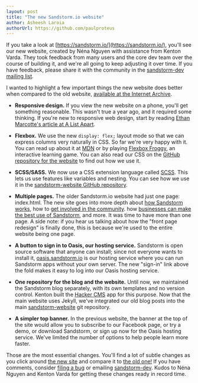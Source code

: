 ```yaml
---
layout: post
title: "The new Sandstorm.io website"
author: Asheesh Laroia
authorUrl: https://github.com/paulproteus
---
```


If you take a look at [https://sandstorm.io/](https://sandstorm.io/), you'll see our new website, created by Néna Nguyen with assistance from Kenton Varda. They took feedback from many users and the core dev team over the course of building it, and we're all going to keep adjusting it over time. If you have feedback, please share it with the community in the [sandstorm-dev mailing list](https://groups.google.com/forum/#!forum/sandstorm-dev).

I wanted to highlight a few important things the new website does better when compared to the old website, [available at the Internet Archive](https://web.archive.org/web/20151213145657/https://sandstorm.io/).

- **Responsive design.** If you view the new website on a phone, you'll get something reasonable. This wasn't true a year ago, and it required some thinking. If you're new to responsive web design, start by reading [Ethan Marcotte's article at A List Apart](http://alistapart.com/article/responsive-web-design).

- **Flexbox.** We use the new `display: flex;` layout mode so that we can express columns very naturally in CSS. So far we're very happy with it. You can read up about it at [MDN](https://developer.mozilla.org/en-US/docs/Web/CSS/CSS_Flexible_Box_Layout/Using_CSS_flexible_boxes) or by playing [Flexbox Froggy](http://flexboxfroggy.com/), an interactive learning game. You can also read our CSS on the [GitHub repository for the website](https://github.com/sandstorm-io/sandstorm-website) to find out how we use it.

- **SCSS/SASS.** We now use a CSS extension language called [SCSS](http://sass-lang.com/). This lets us use features like variables and nesting. You can see how we use it in the [sandstorm-website GitHub repository](https://github.com/sandstorm-io/sandstorm-website).

- **Multiple pages.** The older Sandstorm.io website had just one page: index.html. The new site goes into more depth about [how Sandstorm works](https://sandstorm.io/how-it-works), how to [get involved in the community](https://sandstorm.io/community). how [businesses can make the best use of Sandstorm](https://next.sandstorm.io/business), and more. It was time to have more than one page. A side note: if you hear us talking about how the "front page redesign" is finally done, this is because we're used to the entire website being one page.

- **A button to sign in to Oasis, our hosting service.** Sandstorm is open source software that anyone can install; since not everyone wants to install it, [oasis.sandstorm.io](https://oasis.sandstorm.io/) is our hosting service where you can run Sandstorm apps without your own server. The new "sign-in" link above the fold makes it easy to log into our Oasis hosting service.

- **One repository for the blog and the website.** Until now, we maintained the Sandstorm blog separately, with its own templates and no version control. Kenton built the [Hacker CMS](https://apps.sandstorm.io/app/nqmcqs9spcdpmqyuxemf0tsgwn8awfvswc58wgk375g4u25xv6yh) app for this purpose. Now that the main website uses Jekyll, we've integrated our old blog posts into the main [sandstorm-website](https://github.com/sandstorm-io/sandstorm-website) git repository.

- **A simpler top banner.** In the previous website, the banner at the top of the site would allow you to subscribe to our Facebook page, or try a demo, or download Sandstorm, or sign up now for the Oasis hosting service. We've limited the number of options to help people learn more faster.

Those are the most essential changes. You'll find a lot of subtle changes as you click around [the new site](https://sandstorm.io/) and compare it to [the old one!](https://web.archive.org/web/20151213145657/https://sandstorm.io/) If you have comments, consider [filing a bug](https://github.com/sandstorm-io/sandstorm-website/issues) or emailing [sandstorm-dev](https://groups.google.com/forum/#!forum/sandstorm-dev). Kudos to Néna Nguyen and Kenton Varda for getting these changes ready in record time.
